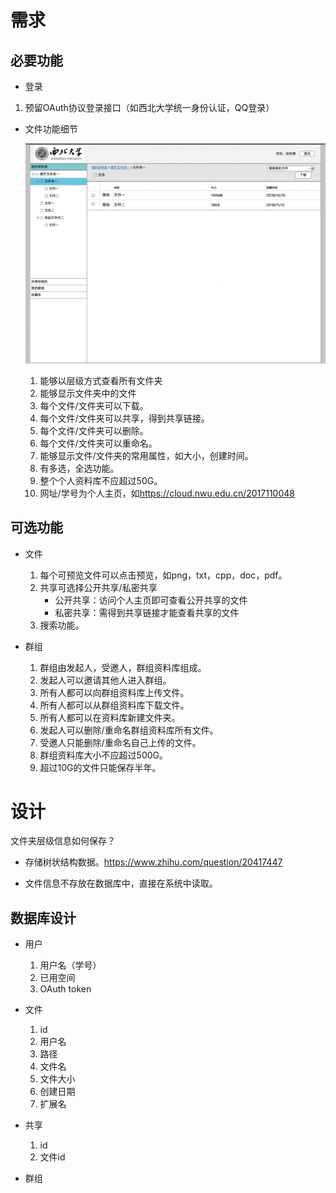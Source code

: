 # 需求

## 必要功能

* 登录
  
1. 预留OAuth协议登录接口（如西北大学统一身份认证，QQ登录）
  
* 文件功能细节

  ![原型图1](design/原型1.png)

  1. 能够以层级方式查看所有文件夹
  2. 能够显示文件夹中的文件
  3. 每个文件/文件夹可以下载。
  4. 每个文件/文件夹可以共享，得到共享链接。
  5. 每个文件/文件夹可以删除。
  6. 每个文件/文件夹可以重命名。
  7. 能够显示文件/文件夹的常用属性，如大小，创建时间。
  8. 有多选，全选功能。
  9. 整个个人资料库不应超过50G。
  10. 网址/学号为个人主页，如<https://cloud.nwu.edu.cn/2017110048>

## 可选功能

* 文件

  1. 每个可预览文件可以点击预览，如png，txt，cpp，doc，pdf。
  2. 共享可选择公开共享/私密共享
     * 公开共享：访问个人主页即可查看公开共享的文件
     * 私密共享：需得到共享链接才能查看共享的文件
  3. 搜索功能。

* 群组

  1. 群组由发起人，受邀人，群组资料库组成。
  2. 发起人可以邀请其他人进入群组。
  3. 所有人都可以向群组资料库上传文件。
  4. 所有人都可以从群组资料库下载文件。
  5. 所有人都可以在资料库新建文件夹。
  6. 发起人可以删除/重命名群组资料库所有文件。
  7. 受邀人只能删除/重命名自己上传的文件。
  8. 群组资料库大小不应超过500G。
  9. 超过10G的文件只能保存半年。

# 设计

文件夹层级信息如何保存？

* 存储树状结构数据。<https://www.zhihu.com/question/20417447>

* 文件信息不存放在数据库中，直接在系统中读取。

## 数据库设计

* 用户
  1. 用户名（学号）
  2. 已用空间
  3. OAuth token
* 文件
  1. id
  2. 用户名
  3. 路径
  4. 文件名
  5. 文件大小
  6. 创建日期
  7. 扩展名

* 共享
  1. id
  2. 文件id
* 群组